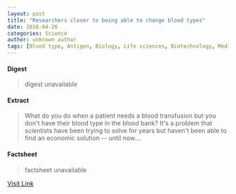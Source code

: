 ```yaml
---
layout: post
title: "Researchers closer to being able to change blood types"
date: 2016-04-26
categories: Science
author: unknown author
tags: [Blood type, Antigen, Biology, Life sciences, Biotechnology, Medical specialties, Medicine, Molecular biology]
---
```



#### Digest
>digest unavailable

#### Extract
>What do you do when a patient needs a blood transfusion but you don't have their blood type in the blood bank? It's a problem that scientists have been trying to solve for years but haven't been able to find an economic solution -- until now....

#### Factsheet
>factsheet unavailable

[Visit Link](http://feeds.sciencedaily.com/~r/sciencedaily/~3/Pq7aebULsEw/150429132926.htm)


